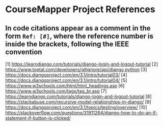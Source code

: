 # CourseMapper Project References

## In code citations appear as a comment in the form `Ref: [#]`, where the reference number is inside the brackets, following the IEEE convention

[1] <https://learndjango.com/tutorials/django-login-and-logout-tutorial>
[2] <https://www.toptal.com/developers/gitignore/api/django,python>
[3] <https://docs.djangoproject.com/en/3.1/intro/tutorial03/>
[4] <https://docs.djangoproject.com/en/3.1/intro/tutorial04/>
[5] <https://www.w3schools.com/html/html_headings.asp>
[6] <https://www.w3schools.com/tags/tag_br.asp>
[7] <https://learndjango.com/tutorials/django-login-and-logout-tutorial>
[8] <https://stackabuse.com/recursive-model-relationships-in-django/>
[9] <https://docs.djangoproject.com/en/3.1/topics/testing/overview/>
[10] <https://stackoverflow.com/questions/31911264/django-how-to-do-an-if-statement-if-button-is-clicked/>
